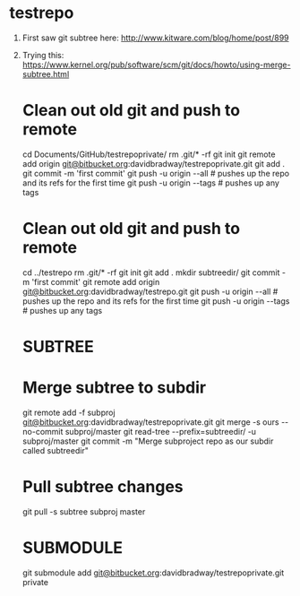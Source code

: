 # testrepo

1. First saw git subtree here: http://www.kitware.com/blog/home/post/899
2. Trying this: https://www.kernel.org/pub/software/scm/git/docs/howto/using-merge-subtree.html

    # Clean out old git and push to remote
    cd Documents/GitHub/testrepoprivate/
    rm .git/* -rf
    git init
    git remote add origin git@bitbucket.org:davidbradway/testrepoprivate.git
    git add .
    git commit -m 'first commit'
    git push -u origin --all # pushes up the repo and its refs for the first time
    git push -u origin --tags # pushes up any tags
    
    # Clean out old git and push to remote
    cd ../testrepo
    rm .git/* -rf
    git init
    git add .
    mkdir subtreedir/
    git commit -m 'first commit'
    git remote add origin git@bitbucket.org:davidbradway/testrepo.git
    git push -u origin --all # pushes up the repo and its refs for the first time
    git push -u origin --tags # pushes up any tags
        
    # SUBTREE    
    # Merge subtree to subdir
    git remote add -f subproj git@bitbucket.org:davidbradway/testrepoprivate.git
    git merge -s ours --no-commit subproj/master
    git read-tree --prefix=subtreedir/ -u subproj/master
    git commit -m "Merge subproject repo as our subdir called subtreedir"

    # Pull subtree changes
    git pull -s subtree subproj master

    # SUBMODULE
    git submodule add git@bitbucket.org:davidbradway/testrepoprivate.git private
